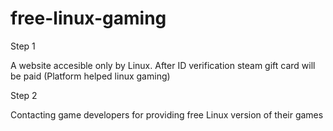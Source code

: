 # free-linux-gaming

Step 1

A website accesible only by Linux. After ID verification steam gift card will be paid (Platform helped linux gaming)

Step 2

Contacting game developers for providing free Linux version of their games
